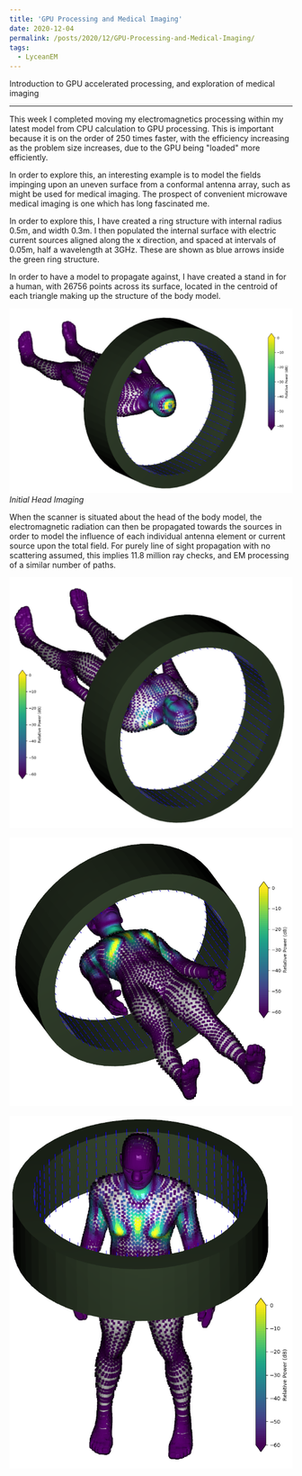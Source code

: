 ```yaml
---
title: 'GPU Processing and Medical Imaging'
date: 2020-12-04
permalink: /posts/2020/12/GPU-Processing-and-Medical-Imaging/
tags:
  - LyceanEM
---
```


Introduction to GPU accelerated processing, and exploration of medical imaging

---
This week I completed moving my electromagnetics processing within my latest model from CPU calculation to GPU processing. This is important because it is on the order of 250 times faster, with the efficiency increasing as the problem size increases, due to the GPU being &quot;loaded&quot; more efficiently.

In order to explore this, an interesting example is to model the fields impinging upon an uneven surface from a conformal antenna array, such as might be used for medical imaging. The prospect of convenient microwave medical imaging is one which has long fascinated me.

In order to explore this, I have created a ring structure with internal radius 0.5m, and width 0.3m. I then populated the internal surface with electric current sources aligned along the x direction, and spaced at intervals of 0.05m, half a wavelength at 3GHz. These are shown as blue arrows inside the green ring structure.

In order to have a model to propagate against, I have created a stand in for a human, with 26756 points across its surface, located in the centroid of each triangle making up the structure of the body model.

![Head Imaging](/images/medicalimagingneutralfocus.png "Relative Power plotted over Body Model")
*Initial Head Imaging*

When the scanner is situated about the head of the body model, the electromagnetic radiation can then be propagated towards the sources in order to model the influence of each individual antenna element or current source upon the total field. For purely line of sight propagation with no scattering assumed, this implies 11.8 million ray checks, and EM processing of a similar number of paths.

![Weighted Head Imaging](/images/medicalimagingformedtohead.png "Relative Power plotted over body Model, weighted towards head")

![Chest Imaging](/images/medicalimagingchestneutralfocus.png "Relative Power plotted over body model, with scanner located over chest region")

![Chest Imaging](/images/medicalimagingchestneutralfocusupright.png "Relative Power plotted over body model, with scanner located over chest region")

<script src="https://utteranc.es/client.js"
        repo="LyceanEM/LyceanEM.github.io"
        issue-term="GPU-Processing-and-Medical-Imaging"
        theme="github-light"
        crossorigin="anonymous"
        async>
</script>
